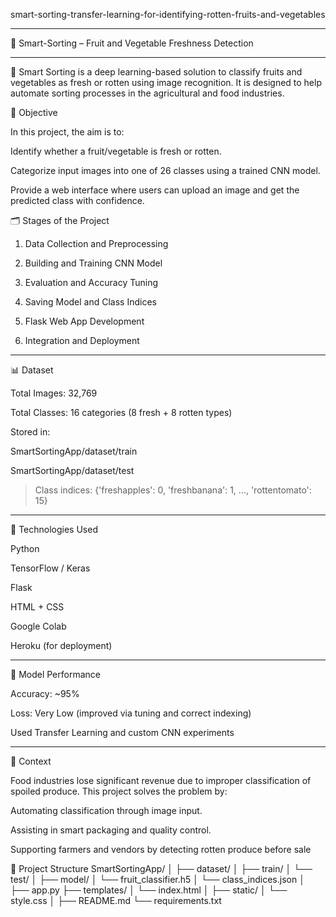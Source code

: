 smart-sorting-transfer-learning-for-identifying-rotten-fruits-and-vegetables

---

📘 Smart-Sorting – Fruit and Vegetable Freshness Detection 


---

🔬 Smart Sorting is a deep learning-based solution to classify fruits and vegetables as fresh or rotten using image recognition. It is designed to help automate sorting processes in the agricultural and food industries.



🧠 Objective

In this project, the aim is to:

Identify whether a fruit/vegetable is fresh or rotten.

Categorize input images into one of 26 classes using a trained CNN model.

Provide a web interface where users can upload an image and get the predicted class with confidence.




🗂 Stages of the Project

1. Data Collection and Preprocessing


2. Building and Training CNN Model


3. Evaluation and Accuracy Tuning


4. Saving Model and Class Indices


5. Flask Web App Development


6. Integration and Deployment




---

📊 Dataset

Total Images: 32,769

Total Classes: 16 categories (8 fresh + 8 rotten types)

Stored in:

SmartSortingApp/dataset/train

SmartSortingApp/dataset/test



> Class indices:
{'freshapples': 0, 'freshbanana': 1, ..., 'rottentomato': 15}




---

🧰 Technologies Used

Python

TensorFlow / Keras

Flask

HTML + CSS

Google Colab

Heroku (for deployment)



---

🧪 Model Performance

Accuracy: ~95%

Loss: Very Low (improved via tuning and correct indexing)

Used Transfer Learning and custom CNN experiments



---

📄 Context

Food industries lose significant revenue due to improper classification of spoiled produce. This project solves the problem by:

Automating classification through image input.

Assisting in smart packaging and quality control.

Supporting farmers and vendors by detecting rotten produce before sale


📂 Project Structure
SmartSortingApp/
│
├── dataset/
│   ├── train/
│   └── test/
│
├── model/
│   └── fruit_classifier.h5
│   └── class_indices.json
│
├── app.py
├── templates/
│   └── index.html
│
├── static/
│   └── style.css
│
├── README.md
└── requirements.txt
